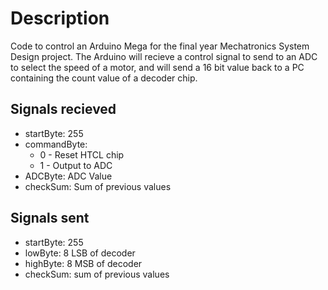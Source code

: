 # Description

Code to control an Arduino Mega for the final year Mechatronics
System Design project. The Arduino will recieve a control signal 
to send to an ADC to select the speed of a motor, and will
send a 16 bit value back to a PC containing the count value
of a decoder chip.


## Signals recieved 
- startByte: 255
- commandByte: 
    - 0 - Reset HTCL chip
    - 1 - Output to ADC
- ADCByte: ADC Value
- checkSum: Sum of previous values

## Signals sent
- startByte: 255
- lowByte: 8 LSB of decoder
- highByte: 8 MSB of decoder
- checkSum: sum of previous values

